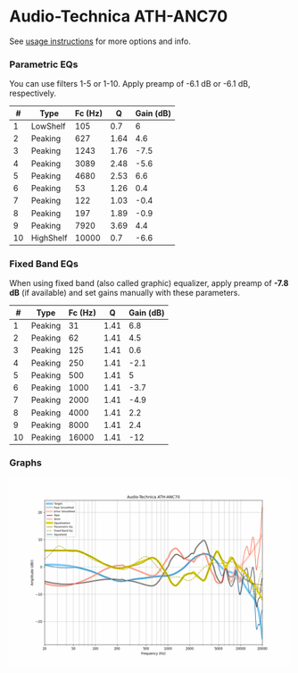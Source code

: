 # Audio-Technica ATH-ANC70
See [usage instructions](https://github.com/jaakkopasanen/AutoEq#usage) for more options and info.

### Parametric EQs
You can use filters 1-5 or 1-10. Apply preamp of -6.1 dB or -6.1 dB, respectively.

|   # | Type      |   Fc (Hz) |    Q |   Gain (dB) |
|-----|-----------|-----------|------|-------------|
|   1 | LowShelf  |       105 | 0.7  |         6   |
|   2 | Peaking   |       627 | 1.64 |         4.6 |
|   3 | Peaking   |      1243 | 1.76 |        -7.5 |
|   4 | Peaking   |      3089 | 2.48 |        -5.6 |
|   5 | Peaking   |      4680 | 2.53 |         6.6 |
|   6 | Peaking   |        53 | 1.26 |         0.4 |
|   7 | Peaking   |       122 | 1.03 |        -0.4 |
|   8 | Peaking   |       197 | 1.89 |        -0.9 |
|   9 | Peaking   |      7920 | 3.69 |         4.4 |
|  10 | HighShelf |     10000 | 0.7  |        -6.6 |

### Fixed Band EQs
When using fixed band (also called graphic) equalizer, apply preamp of **-7.8 dB** (if available) and set gains manually with these parameters.

|   # | Type    |   Fc (Hz) |    Q |   Gain (dB) |
|-----|---------|-----------|------|-------------|
|   1 | Peaking |        31 | 1.41 |         6.8 |
|   2 | Peaking |        62 | 1.41 |         4.5 |
|   3 | Peaking |       125 | 1.41 |         0.6 |
|   4 | Peaking |       250 | 1.41 |        -2.1 |
|   5 | Peaking |       500 | 1.41 |         5   |
|   6 | Peaking |      1000 | 1.41 |        -3.7 |
|   7 | Peaking |      2000 | 1.41 |        -4.9 |
|   8 | Peaking |      4000 | 1.41 |         2.2 |
|   9 | Peaking |      8000 | 1.41 |         2.4 |
|  10 | Peaking |     16000 | 1.41 |       -12   |

### Graphs
![](./Audio-Technica%20ATH-ANC70.png)
